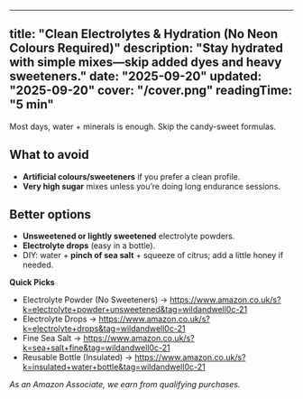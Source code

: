 <!-- /content/guides/clean-electrolytes-hydration.md -->
---
title: "Clean Electrolytes & Hydration (No Neon Colours Required)"
description: "Stay hydrated with simple mixes—skip added dyes and heavy sweeteners."
date: "2025-09-20"
updated: "2025-09-20"
cover: "/cover.png"
readingTime: "5 min"
---

Most days, water + minerals is enough. Skip the candy-sweet formulas.

## What to avoid
- **Artificial colours/sweeteners** if you prefer a clean profile.
- **Very high sugar** mixes unless you’re doing long endurance sessions.

## Better options
- **Unsweetened or lightly sweetened** electrolyte powders.
- **Electrolyte drops** (easy in a bottle).
- DIY: water + **pinch of sea salt** + squeeze of citrus; add a little honey if needed.

**Quick Picks**
- Electrolyte Powder (No Sweeteners) → <https://www.amazon.co.uk/s?k=electrolyte+powder+unsweetened&tag=wildandwell0c-21>
- Electrolyte Drops → <https://www.amazon.co.uk/s?k=electrolyte+drops&tag=wildandwell0c-21>
- Fine Sea Salt → <https://www.amazon.co.uk/s?k=sea+salt+fine&tag=wildandwell0c-21>
- Reusable Bottle (Insulated) → <https://www.amazon.co.uk/s?k=insulated+water+bottle&tag=wildandwell0c-21>

*As an Amazon Associate, we earn from qualifying purchases.*
